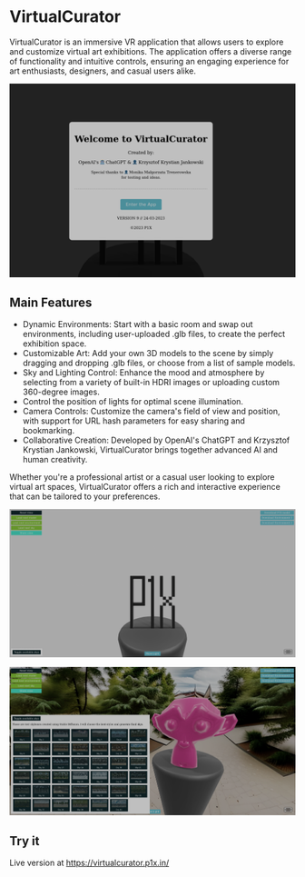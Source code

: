 # VirtualCurator

VirtualCurator is an immersive VR application that allows users to explore and customize virtual art exhibitions. The application offers a diverse range of functionality and intuitive controls, ensuring an engaging experience for art enthusiasts, designers, and casual users alike.

![Welcome screen](welcome.png)

## Main Features

* Dynamic Environments: Start with a basic room and swap out environments, including user-uploaded .glb files, to create the perfect exhibition space.
* Customizable Art: Add your own 3D models to the scene by simply dragging and dropping .glb files, or choose from a list of sample models.
* Sky and Lighting Control: Enhance the mood and atmosphere by selecting from a variety of built-in HDRI images or uploading custom 360-degree images.
* Control the position of lights for optimal scene illumination.
* Camera Controls: Customize the camera's field of view and position, with support for URL hash parameters for easy sharing and bookmarking.
* Collaborative Creation: Developed by OpenAI's ChatGPT and Krzysztof Krystian Jankowski, VirtualCurator brings together advanced AI and human creativity.

Whether you're a professional artist or a casual user looking to explore virtual art spaces, VirtualCurator offers a rich and interactive experience that can be tailored to your preferences.

![Screenshot](screen1.png)

![Skys](skys.png)

## Try it

Live version at https://virtualcurator.p1x.in/
